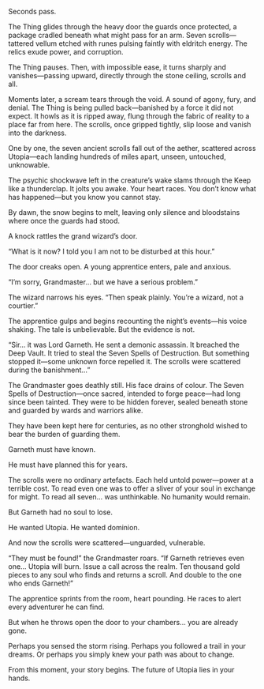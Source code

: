 Seconds pass.

The Thing glides through the heavy door the guards once protected, a package cradled beneath what might pass for an arm. Seven scrolls—tattered vellum etched with runes pulsing faintly with eldritch energy. The relics exude power, and corruption.

The Thing pauses. Then, with impossible ease, it turns sharply and vanishes—passing upward, directly through the stone ceiling, scrolls and all.

Moments later, a scream tears through the void. A sound of agony, fury, and denial. The Thing is being pulled back—banished by a force it did not expect. It howls as it is ripped away, flung through the fabric of reality to a place far from here. The scrolls, once gripped tightly, slip loose and vanish into the darkness.

One by one, the seven ancient scrolls fall out of the aether, scattered across Utopia—each landing hundreds of miles apart, unseen, untouched, unknowable.

The psychic shockwave left in the creature’s wake slams through the Keep like a thunderclap. It jolts you awake. Your heart races. You don’t know what has happened—but you know you cannot stay.

By dawn, the snow begins to melt, leaving only silence and bloodstains where once the guards had stood.

A knock rattles the grand wizard’s door.

“What is it now? I told you I am not to be disturbed at this hour.”

The door creaks open. A young apprentice enters, pale and anxious.

“I’m sorry, Grandmaster… but we have a serious problem.”

The wizard narrows his eyes. “Then speak plainly. You’re a wizard, not a courtier.”

The apprentice gulps and begins recounting the night’s events—his voice shaking. The tale is unbelievable. But the evidence is not.

“Sir… it was Lord Garneth. He sent a demonic assassin. It breached the Deep Vault. It tried to steal the Seven Spells of Destruction. But something stopped it—some unknown force repelled it. The scrolls were scattered during the banishment…”

The Grandmaster goes deathly still. His face drains of colour. The Seven Spells of Destruction—once sacred, intended to forge peace—had long since been tainted. They were to be hidden forever, sealed beneath stone and guarded by wards and warriors alike.

They have been kept here for centuries, as no other stronghold wished to bear the burden of guarding them.

Garneth must have known.

He must have planned this for years.

The scrolls were no ordinary artefacts. Each held untold power—power at a terrible cost. To read even one was to offer a sliver of your soul in exchange for might. To read all seven… was unthinkable. No humanity would remain.

But Garneth had no soul to lose.

He wanted Utopia. He wanted dominion.

And now the scrolls were scattered—unguarded, vulnerable.

“They must be found!” the Grandmaster roars. “If Garneth retrieves even one… Utopia will burn. Issue a call across the realm. Ten thousand gold pieces to any soul who finds and returns a scroll. And double to the one who ends Garneth!”

The apprentice sprints from the room, heart pounding. He races to alert every adventurer he can find.

But when he throws open the door to your chambers… you are already gone.

Perhaps you sensed the storm rising. Perhaps you followed a trail in your dreams. Or perhaps you simply knew your path was about to change.

From this moment, your story begins. The future of Utopia lies in your hands.
